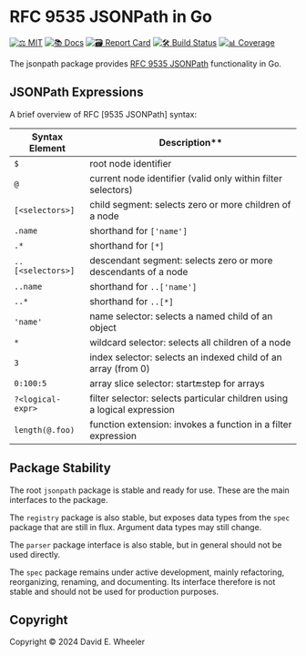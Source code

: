 RFC 9535 JSONPath in Go
=======================

[![⚖️ MIT]][mit] [![📚 Docs]][docs] [![🗃️ Report Card]][card] [![🛠️ Build Status]][ci] [![📊 Coverage]][cov]

The jsonpath package provides [RFC 9535 JSONPath] functionality in Go.

## JSONPath Expressions

A brief overview of RFC [9535 JSONPath] syntax:

| Syntax Element     | Description**                                                           |
| ------------------ | ----------------------------------------------------------------------- |
| `$`                | root node identifier                                                    |
| `@`                | current node identifier (valid only within filter selectors)            |
| `[<selectors>]`    | child segment: selects zero or more children of a node                  |
| `.name`            | shorthand for `['name']`                                                |
| `.*`               | shorthand for `[*]`                                                     |
| `..[<selectors>]`  | descendant segment: selects zero or more descendants of a node          |
| `..name`           | shorthand for `..['name']`                                              |
| `..*`              | shorthand for `..[*]`                                                   |
| `'name'`           | name selector: selects a named child of an object                       |
| `*`                | wildcard selector: selects all children of a node                       |
| `3`                | index selector: selects an indexed child of an array (from 0)           |
| `0:100:5`          | array slice selector: start:end:step for arrays                         |
| `?<logical-expr>`  | filter selector: selects particular children using a logical expression |
| `length(@.foo)`    | function extension: invokes  a function in a filter expression          |

## Package Stability

The root `jsonpath` package is stable and ready for use. These are the main
interfaces to the package.

The `registry` package is also stable, but exposes data types from the `spec`
package that are still in flux. Argument data types may still change.

The `parser` package interface is also stable, but in general should not be
used directly.

The `spec` package remains under active development, mainly refactoring,
reorganizing, renaming, and documenting. Its interface therefore is not stable
and should not be used for production purposes.

## Copyright

Copyright © 2024 David E. Wheeler

  [⚖️ MIT]: https://img.shields.io/badge/License-MIT-blue.svg "⚖️ MIT License"
  [mit]: https://opensource.org/license/MIT "⚖️ MIT License"
  [📚 Docs]: https://godoc.org/github.com/theory/jsonpath?status.svg "📚 Documentation"
  [docs]: https://pkg.go.dev/github.com/theory/jsonpath "📄 Documentation"
  [🗃️ Report Card]: https://goreportcard.com/badge/github.com/theory/jsonpath
    "🗃️ Report Card"
  [card]: https://goreportcard.com/report/github.com/theory/jsonpath
    "🗃️ Report Card"
  [🛠️ Build Status]: https://github.com/theory/jsonpath/actions/workflows/ci.yml/badge.svg
    "🛠️ Build Status"
  [ci]: https://github.com/theory/jsonpath/actions/workflows/ci.yml
    "🛠️ Build Status"
  [📊 Coverage]: https://codecov.io/gh/theory/jsonpath/graph/badge.svg?token=UB1UJ95NIK
    "📊 Code Coverage"
  [cov]: https://codecov.io/gh/theory/jsonpath "📊 Code Coverage"
  [RFC 9535 JSONPath]: https://www.rfc-editor.org/rfc/rfc9535.html
    "RFC 9535 JSONPath: Query Expressions for JSON"
